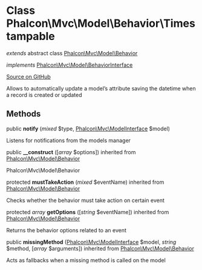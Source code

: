 # Class **Phalcon\\Mvc\\Model\\Behavior\\Timestampable**

*extends* abstract class [Phalcon\Mvc\Model\Behavior](/[[language]]/[[version]]/api/Phalcon_Mvc_Model_Behavior)

*implements* [Phalcon\Mvc\Model\BehaviorInterface](/[[language]]/[[version]]/api/Phalcon_Mvc_Model_BehaviorInterface)

<a href="https://github.com/phalcon/cphalcon/blob/master/phalcon/mvc/model/behavior/timestampable.zep" class="btn btn-default btn-sm">Source on GitHub</a>

Allows to automatically update a model’s attribute saving the datetime when a record is created or updated

## Methods

public **notify** (*mixed* $type, [Phalcon\Mvc\ModelInterface](/[[language]]/[[version]]/api/Phalcon_Mvc_ModelInterface) $model)

Listens for notifications from the models manager

public **__construct** ([*array* $options]) inherited from [Phalcon\Mvc\Model\Behavior](/[[language]]/[[version]]/api/Phalcon_Mvc_Model_Behavior)

Phalcon\\Mvc\\Model\\Behavior

protected **mustTakeAction** (*mixed* $eventName) inherited from [Phalcon\Mvc\Model\Behavior](/[[language]]/[[version]]/api/Phalcon_Mvc_Model_Behavior)

Checks whether the behavior must take action on certain event

protected *array* **getOptions** ([*string* $eventName]) inherited from [Phalcon\Mvc\Model\Behavior](/[[language]]/[[version]]/api/Phalcon_Mvc_Model_Behavior)

Returns the behavior options related to an event

public **missingMethod** ([Phalcon\Mvc\ModelInterface](/[[language]]/[[version]]/api/Phalcon_Mvc_ModelInterface) $model, *string* $method, [*array* $arguments]) inherited from [Phalcon\Mvc\Model\Behavior](/[[language]]/[[version]]/api/Phalcon_Mvc_Model_Behavior)

Acts as fallbacks when a missing method is called on the model